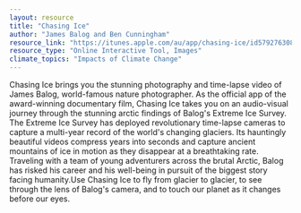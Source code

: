 ```yaml
---
layout: resource
title: "Chasing Ice"
author: "James Balog and Ben Cunningham"
resource_link: "https://itunes.apple.com/au/app/chasing-ice/id579276308?mt=8"
resource_type: "Online Interactive Tool, Images"
climate_topics: "Impacts of Climate Change"
---
```


Chasing Ice brings you the stunning photography and time-lapse video of James Balog, world-famous nature photographer. As the official app of the award-winning documentary film, Chasing Ice takes you on an audio-visual journey through the stunning arctic findings of Balog's Extreme Ice Survey.  The Extreme Ice Survey has deployed revolutionary time-lapse cameras to capture a multi-year record of the world's changing glaciers. Its hauntingly beautiful videos compress years into seconds and capture ancient mountains of ice in motion as they disappear at a breathtaking rate. Traveling with a team of young adventurers across the brutal Arctic, Balog has risked his career and his well-being in pursuit of the biggest story facing humanity.Use Chasing Ice to fly from glacier to glacier, to see through the lens of Balog's camera, and to touch our planet as it changes before our eyes.